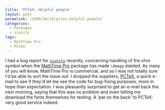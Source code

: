 ```yaml
---
title: 'PCTeX: Helpful people'
layout: post
permalink: /2009/10/24/pctex-helpful-people/
categories:
  - Packages
  - siunitx
tags:
  - MathTime Pro
  - PCTeX
---
```

I had a bug report for [`siunitx`](https://ctan.org/pkg/siunitx) recently, concerning handling of the ohm symbol when the [MathTime Pro](http://www.pctex.com/mtpro2.html) package has made `\Omega` slanted. As many of you will know, MathTime Pro is commercial, and so I was not totally sure I'd be able to sort the issue out. I dropped the suppliers, [PCTeX](http://www.pctex.com/), a quick e-mail to see if they'd let me see the code for bug-fixing purposes, more in hope than expectation. I was pleasantly surprised to get an e-mail back the next morning, saying that this was no problem and even letting me download the fonts themselves for testing. A ‘pat on the back’ to PCTeX: very good service indeed.
